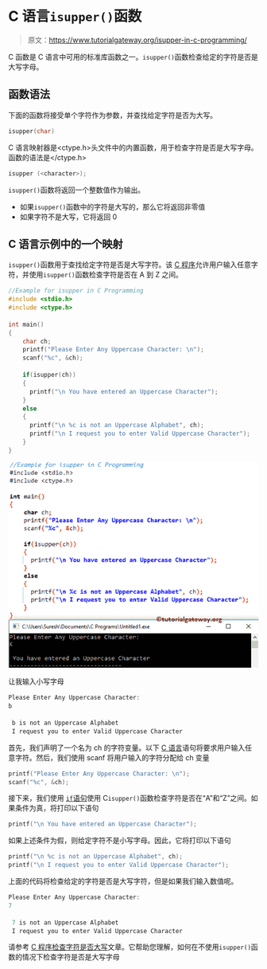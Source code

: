 # C 语言`isupper()`函数

> 原文：<https://www.tutorialgateway.org/isupper-in-c-programming/>

C 函数是 C 语言中可用的标准库函数之一。`isupper()`函数检查给定的字符是否是大写字母。

## 函数语法

下面的函数将接受单个字符作为参数，并查找给定字符是否为大写。

```c
isupper(char)
```

C 语言映射器是<ctype.h>头文件中的内置函数，用于检查字符是否是大写字母。函数的语法是</ctype.h>

```c
isupper (<character>);
```

`isupper()`函数将返回一个整数值作为输出。

*   如果`isupper()`函数中的字符是大写的，那么它将返回非零值
*   如果字符不是大写，它将返回 0

## C 语言示例中的一个映射

`isupper()`函数用于查找给定字符是否是大写字符。该 [C 程序](https://www.tutorialgateway.org/c-programming-examples/)允许用户输入任意字符，并使用`isupper()`函数检查字符是否在 A 到 Z 之间。

```c
//Example for isupper in C Programming
#include <stdio.h>
#include <ctype.h>

int main()
{
    char ch;
    printf("Please Enter Any Uppercase Character: \n");
    scanf("%c", &ch);

    if(isupper(ch))
    {
      printf("\n You have entered an Uppercase Character");         
    }
    else
    {
      printf("\n %c is not an Uppercase Alphabet", ch);
      printf("\n I request you to enter Valid Uppercase Character");	
    }
}
```

![isupper in C Programming 1](img/d660fd5adeb76c265ac25b8b453c7a05.png)

让我输入小写字母

```c
Please Enter Any Uppercase Character: 
b

 b is not an Uppercase Alphabet
 I request you to enter Valid Uppercase Character
```

首先，我们声明了一个名为 ch 的字符变量。以下 [C 语言](https://www.tutorialgateway.org/c-programming/)语句将要求用户输入任意字符。然后，我们使用 scanf 将用户输入的字符分配给 ch 变量

```c
printf("Please Enter Any Uppercase Character: \n");
scanf("%c", &ch);
```

接下来，我们使用 [`if`语句](https://www.tutorialgateway.org/if-statement-in-c/)使用 C`isupper()`函数检查字符是否在“A”和“Z”之间。如果条件为真，将打印以下语句

```c
printf("\n You have entered an Uppercase Character");
```

如果上述条件为假，则给定字符不是小写字母。因此，它将打印以下语句

```c
printf("\n %c is not an Uppercase Alphabet", ch);
printf("\n I request you to enter Valid Uppercase Character");
```

上面的代码将检查给定的字符是否是大写字符，但是如果我们输入数值呢。

```c
Please Enter Any Uppercase Character: 
7

 7 is not an Uppercase Alphabet
 I request you to enter Valid Uppercase Character
```

请参考 [C 程序检查字符是否大写](https://www.tutorialgateway.org/c-program-to-check-whether-character-is-uppercase-or-not/)文章。它帮助您理解，如何在不使用`isupper()`函数的情况下检查字符是否是大写字母